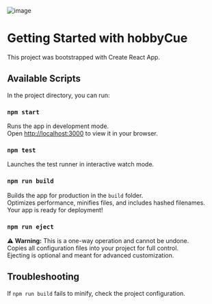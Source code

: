 ![image](https://github.com/user-attachments/assets/06259c72-2487-4c4f-8348-0f6874c34763)
# Getting Started with hobbyCue  
This project was bootstrapped with Create React App.  

## Available Scripts  
In the project directory, you can run:  

### `npm start`  
Runs the app in development mode.  
Open [http://localhost:3000](http://localhost:3000) to view it in your browser.  

### `npm test`  
Launches the test runner in interactive watch mode.  

### `npm run build`  
Builds the app for production in the `build` folder.  
Optimizes performance, minifies files, and includes hashed filenames.  
Your app is ready for deployment!  

### `npm run eject`  
⚠️ **Warning:** This is a one-way operation and cannot be undone.  
Copies all configuration files into your project for full control.  
Ejecting is optional and meant for advanced customization.  

## Troubleshooting  
If `npm run build` fails to minify, check the project configuration.  
